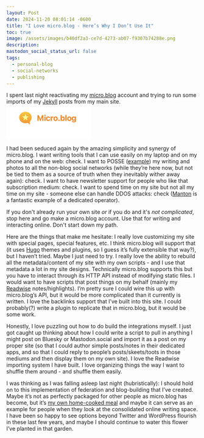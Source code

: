 ```yaml
---
layout: Post
date: 2024-11-20 08:01:14 -0600
title: "I Love micro.blog - Here’s Why I Don’t Use It"
toc: true
image: /assets/images/b40df2a3-ce7d-4273-ab07-f9307b74288e.png
description: 
mastodon_social_status_url: false
tags: 
  - personal-blog
  - social-networks
  - publishing
---
```




I spent last night reactivating my [micro.blog](http://micro.blog/) account and trying to run some imports of my [Jekyll](http://jekyllrb.com/) posts from my main site.
<img width="222" alt="Screenshot 2024-11-20 at 08 02 59" src="/assets/images/b40df2a3-ce7d-4273-ab07-f9307b74288e.png">

I had been seduced again by the amazing simplicity and synergy of micro.blog. I want writing tools that I can use easily on my laptop and on my phone and on the web: check. I want to POSSE ([example](https://www.joshbeckman.org/blog/how-to-crosspost-to-mastodon-with-jekyll)) my writing and photos to all the non-blog social networks (while they’re here now, but not be tied to them as a source of truth when they inevitably wither away again): check. I want to have newsletter support for people who like that subscription medium: check. I want to spend time on my site but not all my time on my site - someone else can handle DDOS attacks: check ([Manton](http://manton.org/) is a fantastic example of a dedicated operator).

If you don't already run your own site *or* if you do and it's *not complicated*, stop here and go make a micro.blog account. Use that for writing and interacting online. Don't start down my path.

Here are the things that make me hesitate: I really love customizing my site with special pages, special features, etc. I think micro.blog will support that (it uses [Hugo](https://gohugo.io/) themes and plugins, so I guess it’s fully extensible that way?), but I haven’t tried. Maybe I just need to try. I really love the ability to rebuild all the metadata/content of my site with my own scripts - and I use that metadata a lot in my site designs. Technically micro.blog supports this but you have to interact through its HTTP API instead of modifying static files. I would want to have scripts that post things on my behalf (mainly my [Readwise](http://readwise.io/) notes/highlights). I’m pretty sure I could wire this up with micro.blog’s API, but it would be more complicated than it currently is written. I love the backlinks support that I’ve built into this site. I could probably(?) write a plugin to replicate that in micro.blog, but it would be some work.

Honestly, I love puzzling out how to do build the integrations myself. I just got caught up thinking about how I could write a script to pull in anything I might post on Bluesky or Mastodon.social and import it as a post on my proper site (so that I could author simple posts/notes in their dedicated apps, and so that I could reply to people’s posts/skeets/toots in those mediums and then display them on my own site). I love the Readwise importing system I have built. I love organizing things the way I want to shuffle them around - and shuffle them easily.

I was thinking as I was falling asleep last night (hubristically): I should hold on to this implementation of federation and blog-building that I’ve created. Maybe it’s not as perfectly packaged for other people as micro.blog has become, but it’s [my own home-cooked meal](https://www.robinsloan.com/notes/home-cooked-app/) and maybe it can serve as an example for people when they look at the consolidated online writing space. I have been so happy to see options beyond Twitter and WordPress flourish in these last few years, and maybe I should continue to water this flower I’ve planted in that garden.
